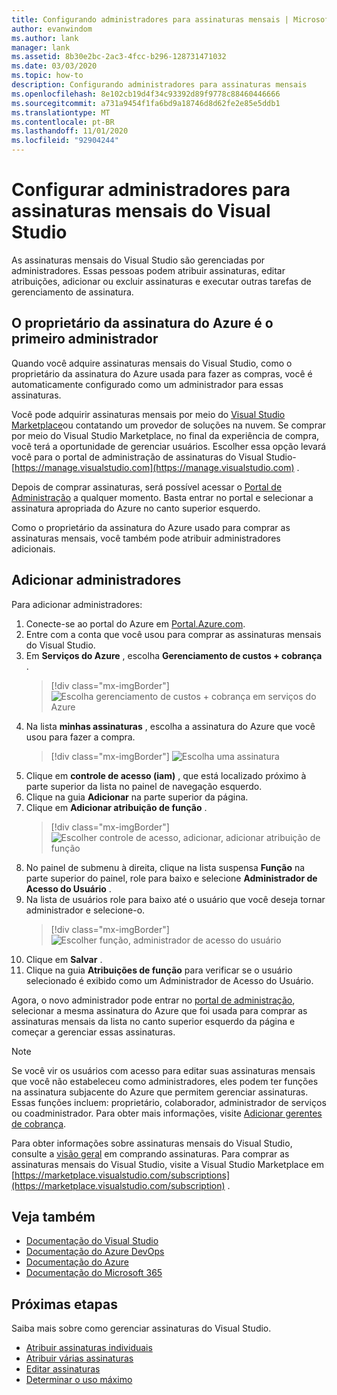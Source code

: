 ```yaml
---
title: Configurando administradores para assinaturas mensais | Microsoft Docs
author: evanwindom
ms.author: lank
manager: lank
ms.assetid: 8b30e2bc-2ac3-4fcc-b296-128731471032
ms.date: 03/03/2020
ms.topic: how-to
description: Configurando administradores para assinaturas mensais
ms.openlocfilehash: 8e102cb19d4f34c93392d89f9778c88460446666
ms.sourcegitcommit: a731a9454f1fa6bd9a18746d8d62fe2e85e5ddb1
ms.translationtype: MT
ms.contentlocale: pt-BR
ms.lasthandoff: 11/01/2020
ms.locfileid: "92904244"
---
```

# <a name="set-up-admins-for-visual-studio-monthly-subscriptions"></a>Configurar administradores para assinaturas mensais do Visual Studio

As assinaturas mensais do Visual Studio são gerenciadas por administradores. Essas pessoas podem atribuir assinaturas, editar atribuições, adicionar ou excluir assinaturas e executar outras tarefas de gerenciamento de assinatura.

## <a name="the-azure-subscription-owner-is-the-first-admin"></a>O proprietário da assinatura do Azure é o primeiro administrador

Quando você adquire assinaturas mensais do Visual Studio, como o proprietário da assinatura do Azure usada para fazer as compras, você é automaticamente configurado como um administrador para essas assinaturas.

Você pode adquirir assinaturas mensais por meio do [Visual Studio Marketplace](https://marketplace.visualstudio.com/subscriptions)ou contatando um provedor de soluções na nuvem. Se comprar por meio do Visual Studio Marketplace, no final da experiência de compra, você terá a oportunidade de gerenciar usuários. Escolher essa opção levará você para o portal de administração de assinaturas do Visual Studio- [https://manage.visualstudio.com](https://manage.visualstudio.com) .

Depois de comprar assinaturas, será possível acessar o [Portal de Administração](https://manage.visualstudio.com) a qualquer momento. Basta entrar no portal e selecionar a assinatura apropriada do Azure no canto superior esquerdo.

Como o proprietário da assinatura do Azure usado para comprar as assinaturas mensais, você também pode atribuir administradores adicionais.

## <a name="add-admins"></a>Adicionar administradores

Para adicionar administradores:

1. Conecte-se ao portal do Azure em [Portal.Azure.com](https://portal.azure.com).
2. Entre com a conta que você usou para comprar as assinaturas mensais do Visual Studio.
3. Em **Serviços do Azure** , escolha **Gerenciamento de custos + cobrança** .
   > [!div class="mx-imgBorder"]
   > ![Escolha gerenciamento de custos + cobrança em serviços do Azure](_img/cloud-admin/azure-cost-billing.png "Escolha o gerenciamento de custos no grupo de serviços do Azure")
4. Na lista **minhas assinaturas** , escolha a assinatura do Azure que você usou para fazer a compra.
   > [!div class="mx-imgBorder"]
   > ![Escolha uma assinatura](_img/cloud-admin/subscription-list.png "Escolha a assinatura do Azure que você deseja usar para fazer sua compra.")
5. Clique em **controle de acesso (iam)** , que está localizado próximo à parte superior da lista no painel de navegação esquerdo.
6. Clique na guia **Adicionar** na parte superior da página.
7. Clique em **Adicionar atribuição de função** .
   > [!div class="mx-imgBorder"]
   > ![Escolher controle de acesso, adicionar, adicionar atribuição de função](_img/cloud-admin/access-control-add.png "Escolha controle de acesso na lista à esquerda e, em seguida, escolha Adicionar.")
8. No painel de submenu à direita, clique na lista suspensa **Função** na parte superior do painel, role para baixo e selecione **Administrador de Acesso do Usuário** .
9. Na lista de usuários role para baixo até o usuário que você deseja tornar administrador e selecione-o. 
   > [!div class="mx-imgBorder"]
   > ![Escolher função, administrador de acesso do usuário](_img/cloud-admin/add-role-user-access-admin.png "Escolha função, selecione administrador de acesso do usuário e, em seguida, selecione o nome do usuário para torná-lo um administrador.")
10. Clique em **Salvar** .
11. Clique na guia **Atribuições de função** para verificar se o usuário selecionado é exibido como um Administrador de Acesso do Usuário.

Agora, o novo administrador pode entrar no [portal de administração](https://manage.visualstudio.com), selecionar a mesma assinatura do Azure que foi usada para comprar as assinaturas mensais da lista no canto superior esquerdo da página e começar a gerenciar essas assinaturas.

> [!NOTE]
> Se você vir os usuários com acesso para editar suas assinaturas mensais que você não estabeleceu como administradores, eles podem ter funções na assinatura subjacente do Azure que permitem gerenciar assinaturas. Essas funções incluem: proprietário, colaborador, administrador de serviços ou coadministrador. Para obter mais informações, visite [Adicionar gerentes de cobrança](/azure/devops/organizations/billing/add-backup-billing-managers).

Para obter informações sobre assinaturas mensais do Visual Studio, consulte a [visão geral](vscloud-overview.md) em comprando assinaturas. Para comprar as assinaturas mensais do Visual Studio, visite a Visual Studio Marketplace em [https://marketplace.visualstudio.com/subscriptions](https://marketplace.visualstudio.com/subscription) .

## <a name="see-also"></a>Veja também
- [Documentação do Visual Studio](/visualstudio/)
- [Documentação do Azure DevOps](/azure/devops/)
- [Documentação do Azure](/azure/)
- [Documentação do Microsoft 365](/microsoft-365/)

## <a name="next-steps"></a>Próximas etapas
Saiba mais sobre como gerenciar assinaturas do Visual Studio.
- [Atribuir assinaturas individuais](assign-license.md)
- [Atribuir várias assinaturas](assign-license-bulk.md)
- [Editar assinaturas](edit-license.md)
- [Determinar o uso máximo](maximum-usage.md)